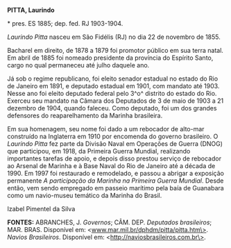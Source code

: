 **PITTA, Laurindo**

\* pres. ES 1885; dep. fed. RJ 1903-1904.

*Laurindo Pitta* nasceu em São Fidélis (RJ) no dia 22 de novembro de
1855.

Bacharel em direito, de 1878 a 1879 foi promotor público em sua terra
natal. Em abril de 1885 foi nomeado presidente da província do Espírito
Santo, cargo no qual permaneceu até julho daquele ano.

Já sob o regime republicano, foi eleito senador estadual no estado do
Rio de Janeiro em 1891, e deputado estadual em 1901, com mandato até
1903. Nesse ano foi eleito deputado federal pelo 3^o^ distrito do estado
do Rio. Exerceu seu mandato na Câmara dos Deputados de 3 de maio de 1903
a 21 dezembro de 1904, quando faleceu. Como deputado, foi um dos grandes
defensores do reaparelhamento da Marinha brasileira.

Em sua homenagem, seu nome foi dado a um rebocador de alto-mar
construído na Inglaterra em 1910 por encomenda do governo brasileiro. O
*Laurindo Pitta* fez parte da Divisão Naval em Operações de Guerra
(DNOG) que participou, em 1918, da Primeira Guerra Mundial, realizando
importantes tarefas de apoio, e depois disso prestou serviço de
rebocador ao Arsenal de Marinha e à Base Naval do Rio de Janeiro até a
década de 1990. Em 1997 foi restaurado e remodelado, e passou a abrigar
a exposição permanente *A participação da Marinha na Primeira Guerra
Mundial*. Desde então, vem sendo empregado em passeio marítimo pela baía
de Guanabara como um navio-museu temático da Marinha do Brasil.

Izabel Pimentel da Silva

**FONTES:** ABRANCHES, J. *Governos*; CÂM. DEP. *Deputados brasileiros*;
MAR. BRAS. Disponível em: \<www.mar.mil.br/dphdm/pitta/pitta.htm\>.
*Navios Brasileiros*. Disponível em:
\<http://naviosbrasileiros.com.br\>.
